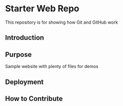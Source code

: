 # Starter Web Repo

This repository is for showing how Git and GitHub work

## Introduction


## Purpose

Sample website with plenty of files for demos

## Deployment


## How to Contribute

